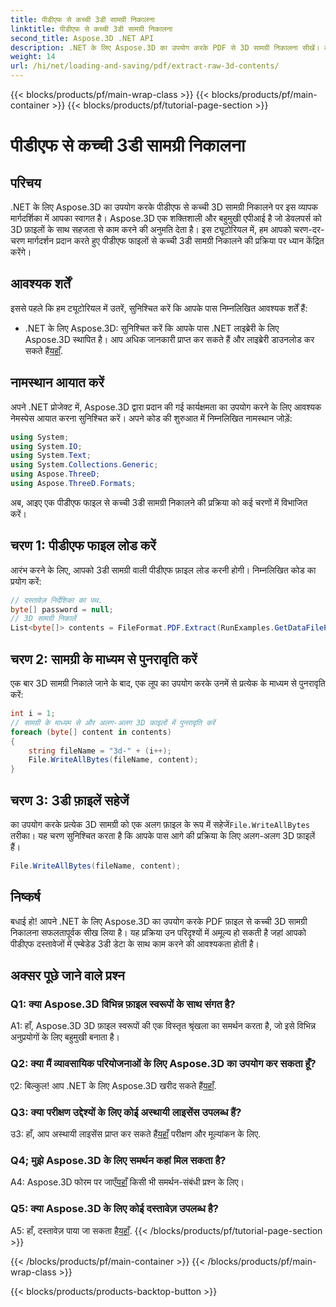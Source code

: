 ```yaml
---
title: पीडीएफ से कच्ची 3डी सामग्री निकालना
linktitle: पीडीएफ से कच्ची 3डी सामग्री निकालना
second_title: Aspose.3D .NET API
description: .NET के लिए Aspose.3D का उपयोग करके PDF से 3D सामग्री निकालना सीखें। कोड उदाहरणों के साथ चरण-दर-चरण मार्गदर्शिका।
weight: 14
url: /hi/net/loading-and-saving/pdf/extract-raw-3d-contents/
---
```


{{< blocks/products/pf/main-wrap-class >}}
{{< blocks/products/pf/main-container >}}
{{< blocks/products/pf/tutorial-page-section >}}

# पीडीएफ से कच्ची 3डी सामग्री निकालना

## परिचय

.NET के लिए Aspose.3D का उपयोग करके पीडीएफ से कच्ची 3D सामग्री निकालने पर इस व्यापक मार्गदर्शिका में आपका स्वागत है। Aspose.3D एक शक्तिशाली और बहुमुखी एपीआई है जो डेवलपर्स को 3D फ़ाइलों के साथ सहजता से काम करने की अनुमति देता है। इस ट्यूटोरियल में, हम आपको चरण-दर-चरण मार्गदर्शन प्रदान करते हुए पीडीएफ फाइलों से कच्ची 3डी सामग्री निकालने की प्रक्रिया पर ध्यान केंद्रित करेंगे।

## आवश्यक शर्तें

इससे पहले कि हम ट्यूटोरियल में उतरें, सुनिश्चित करें कि आपके पास निम्नलिखित आवश्यक शर्तें हैं:

-  .NET के लिए Aspose.3D: सुनिश्चित करें कि आपके पास .NET लाइब्रेरी के लिए Aspose.3D स्थापित है। आप अधिक जानकारी प्राप्त कर सकते हैं और लाइब्रेरी डाउनलोड कर सकते हैं[यहाँ](https://releases.aspose.com/3d/net/).

## नामस्थान आयात करें

अपने .NET प्रोजेक्ट में, Aspose.3D द्वारा प्रदान की गई कार्यक्षमता का उपयोग करने के लिए आवश्यक नेमस्पेस आयात करना सुनिश्चित करें। अपने कोड की शुरुआत में निम्नलिखित नामस्थान जोड़ें:

```csharp
using System;
using System.IO;
using System.Text;
using System.Collections.Generic;
using Aspose.ThreeD;
using Aspose.ThreeD.Formats;
```

अब, आइए एक पीडीएफ फाइल से कच्ची 3डी सामग्री निकालने की प्रक्रिया को कई चरणों में विभाजित करें।

## चरण 1: पीडीएफ फाइल लोड करें

आरंभ करने के लिए, आपको 3डी सामग्री वाली पीडीएफ फ़ाइल लोड करनी होगी। निम्नलिखित कोड का प्रयोग करें:

```csharp
// दस्तावेज़ निर्देशिका का पथ.
byte[] password = null;
// 3D सामग्री निकालें
List<byte[]> contents = FileFormat.PDF.Extract(RunExamples.GetDataFilePath("House_Design.pdf"), password);
```

## चरण 2: सामग्री के माध्यम से पुनरावृति करें

एक बार 3D सामग्री निकाले जाने के बाद, एक लूप का उपयोग करके उनमें से प्रत्येक के माध्यम से पुनरावृति करें:

```csharp
int i = 1;
// सामग्री के माध्यम से और अलग-अलग 3D फ़ाइलों में पुनरावृति करें
foreach (byte[] content in contents)
{
    string fileName = "3d-" + (i++);
    File.WriteAllBytes(fileName, content);
}
```

## चरण 3: 3डी फ़ाइलें सहेजें

 का उपयोग करके प्रत्येक 3D सामग्री को एक अलग फ़ाइल के रूप में सहेजें`File.WriteAllBytes` तरीका। यह चरण सुनिश्चित करता है कि आपके पास आगे की प्रक्रिया के लिए अलग-अलग 3D फ़ाइलें हैं।

```csharp
File.WriteAllBytes(fileName, content);
```

## निष्कर्ष

बधाई हो! आपने .NET के लिए Aspose.3D का उपयोग करके PDF फ़ाइल से कच्ची 3D सामग्री निकालना सफलतापूर्वक सीख लिया है। यह प्रक्रिया उन परिदृश्यों में अमूल्य हो सकती है जहां आपको पीडीएफ दस्तावेजों में एम्बेडेड 3डी डेटा के साथ काम करने की आवश्यकता होती है।

## अक्सर पूछे जाने वाले प्रश्न

### Q1: क्या Aspose.3D विभिन्न फ़ाइल स्वरूपों के साथ संगत है?

A1: हाँ, Aspose.3D 3D फ़ाइल स्वरूपों की एक विस्तृत श्रृंखला का समर्थन करता है, जो इसे विभिन्न अनुप्रयोगों के लिए बहुमुखी बनाता है।

### Q2: क्या मैं व्यावसायिक परियोजनाओं के लिए Aspose.3D का उपयोग कर सकता हूँ?

 ए2: बिल्कुल! आप .NET के लिए Aspose.3D खरीद सकते हैं[यहाँ](https://purchase.aspose.com/buy).

### Q3: क्या परीक्षण उद्देश्यों के लिए कोई अस्थायी लाइसेंस उपलब्ध हैं?

 उ3: हाँ, आप अस्थायी लाइसेंस प्राप्त कर सकते हैं[यहाँ](https://purchase.aspose.com/temporary-license/) परीक्षण और मूल्यांकन के लिए.

### Q4; मुझे Aspose.3D के लिए समर्थन कहां मिल सकता है?

 A4: Aspose.3D फोरम पर जाएँ[यहाँ](https://forum.aspose.com/c/3d/18) किसी भी समर्थन-संबंधी प्रश्न के लिए।

### Q5: क्या Aspose.3D के लिए कोई दस्तावेज़ उपलब्ध है?

 A5: हाँ, दस्तावेज़ पाया जा सकता है[यहाँ](https://reference.aspose.com/3d/net/).
{{< /blocks/products/pf/tutorial-page-section >}}

{{< /blocks/products/pf/main-container >}}
{{< /blocks/products/pf/main-wrap-class >}}

{{< blocks/products/products-backtop-button >}}
